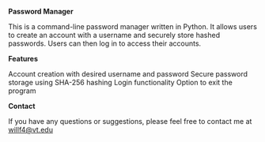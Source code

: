 **Password Manager**

This is a command-line password manager written in Python. It allows users to create an account with a username and securely store hashed passwords. Users can then log in to access their accounts.

**Features**

Account creation with desired username and password
Secure password storage using SHA-256 hashing
Login functionality
Option to exit the program

**Contact**

If you have any questions or suggestions, please feel free to contact me at willf4@vt.edu
